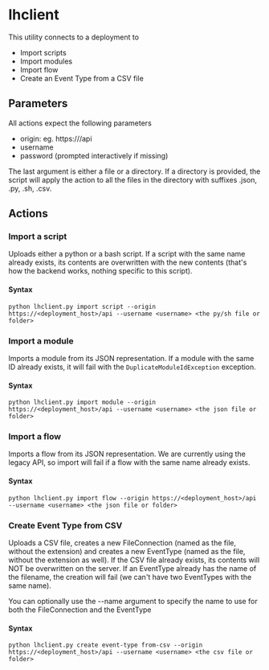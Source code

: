 # lhclient

This utility connects to a deployment to

* Import scripts
* Import modules
* Import flow
* Create an Event Type from a CSV file

## Parameters

All actions expect the following parameters

* origin: eg. https://<yourdeployment>/api
* username
* password (prompted interactively if missing)

The last argument is either a file or a directory. If a directory is provided, the script will apply the action to all the files in the directory with suffixes .json, .py, .sh, .csv.

## Actions

### Import a script

Uploads either a python or a bash script. If a script with the same name already exists, its contents are overwritten with the new contents (that's how the backend works, nothing specific to this script).

#### Syntax

```
python lhclient.py import script --origin https://<deployment_host>/api --username <username> <the py/sh file or folder>
```

### Import a module

Imports a module from its JSON representation. If a module with the same ID already exists, it will fail with the `DuplicateModuleIdException` exception. 

#### Syntax

```
python lhclient.py import module --origin https://<deployment_host>/api --username <username> <the json file or folder>
```

### Import a flow

Imports a flow from its JSON representation. We are currently using the legacy API, so import will fail if a flow with the same name already exists.

#### Syntax

```
python lhclient.py import flow --origin https://<deployment_host>/api --username <username> <the json file or folder>
```

### Create Event Type from CSV

Uploads a CSV file, creates a new FileConnection (named as the file, without the extension) and creates a new EventType (named as the file, without the extension as well). If the CSV file already exists, its contents will NOT be overwritten on the server. If an EventType already has the name of the filename, the creation will fail (we can't have two EventTypes with the same name).

You can optionally use the --name argument to specify the name to use for both the FileConnection and the EventType

#### Syntax

```
python lhclient.py create event-type from-csv --origin https://<deployment_host>/api --username <username> <the csv file or folder>
```
